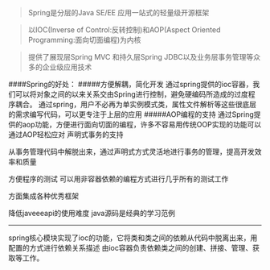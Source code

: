 >Spring是分层的Java SE/EE 应用一站式的轻量级开源框架

>以IOC(Inverse of Control:反转控制)和AOP(Aspect Oriented Programming:面向切面编程)为内核

>提供了展现层Spring MVC 和持久层Spring JDBC以及业务层事务管理等众多的企业级应用技术

####Spring的好处：
#####方便解耦，简化开发
通过spring提供的ioc容器，我们可以将对象之间的以来关系交由Spring进行控制，避免硬编码所造成的过度程序耦合。
通过spring，用户不必再为单实例模式类，属性文件解析等这些很底层的需求编写代码，可以更专注于上层的应用
#####AOP编程的支持
通过Spring提供的aop功能，方便进行面向切面的编程，许多不容易用传统OOP实现的功能可以通过AOP轻松应对
声明式事务的支持

从事务管理代码中解脱出来，通过声明式方式灵活地进行事务的管理，提高开发效率和质量

方便程序的测试
可以用非容器依赖的编程方式进行几乎所有的测试工作

方面集成各种优秀框架

降低javeeeapi的使用难度
java源码是经典的学习范例

-----------------
spring核心模块实现了ioc的功能，它将类和类之间的依赖从代码中脱离出来，用配置的方式进行依赖关系描述
由ioc容器负责依赖类之间的创建、拼接、管理、获取等工作。




